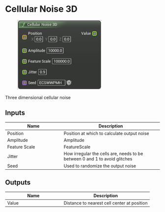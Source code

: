 # Cellular Noise 3D

<div align="left" data-full-width="false"><figure><img src="../../../api/Noise/Cellular_Noise_3D.png" alt=""><figcaption></figcaption></figure></div>

Three dimensional cellular noise

## Inputs

<table><thead><tr><th width="170">Name</th><th>Description</th></tr></thead><tbody><tr><td>Position</td><td>Position at which to calculate output noise</td></tr><tr><td>Amplitude</td><td>Amplitude</td></tr><tr><td>Feature Scale</td><td>FeatureScale</td></tr><tr><td>Jitter</td><td>How irregular the cells are, needs to be between 0 and 1 to avoid glitches</td></tr><tr><td>Seed</td><td>Used to randomize the output noise</td></tr></tbody></table>

## Outputs

<table><thead><tr><th width="170">Name</th><th>Description</th></tr></thead><tbody><tr><td>Value</td><td>Distance to nearest cell center at position</td></tr></tbody></table>

